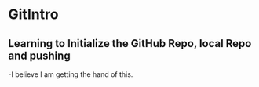 # GitIntro

## Learning to Initialize the GitHub Repo, local Repo and pushing 

-I believe I am getting the hand of this.

